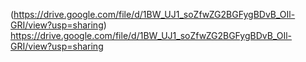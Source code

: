 (https://drive.google.com/file/d/1BW_UJ1_soZfwZG2BGFygBDvB_OIl-GRI/view?usp=sharing)
https://drive.google.com/file/d/1BW_UJ1_soZfwZG2BGFygBDvB_OIl-GRI/view?usp=sharing
